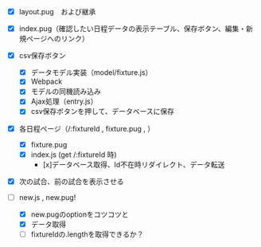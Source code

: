 - [x] layout.pug　および継承
- [x] index.pug（確認したい日程データの表示テーブル、保存ボタン、編集・新規ページへのリンク）
- [x] csv保存ボタン
  - [x] データモデル実装（model/fixture.js）
  - [x] Webpack
  - [x] モデルの同機読み込み
  - [x] Ajax処理（entry.js）
  - [x] csv保存ボタンを押して、データベースに保存

- [x] 各日程ページ（/:fixtureId , fixture.pug , ）
  - [x] fixture.pug
  - [x] index.js (get /:fixtureId 時)
    - [x]データベース取得、Id不在時リダイレクト、データ転送

- [x] 次の試合、前の試合を表示させる

- [ ] new.js , new.pug!
  - [x] new.pugのoptionをコツコツと
  - [x] データ取得
  - [ ] fixtureIdの.lengthを取得できるか？